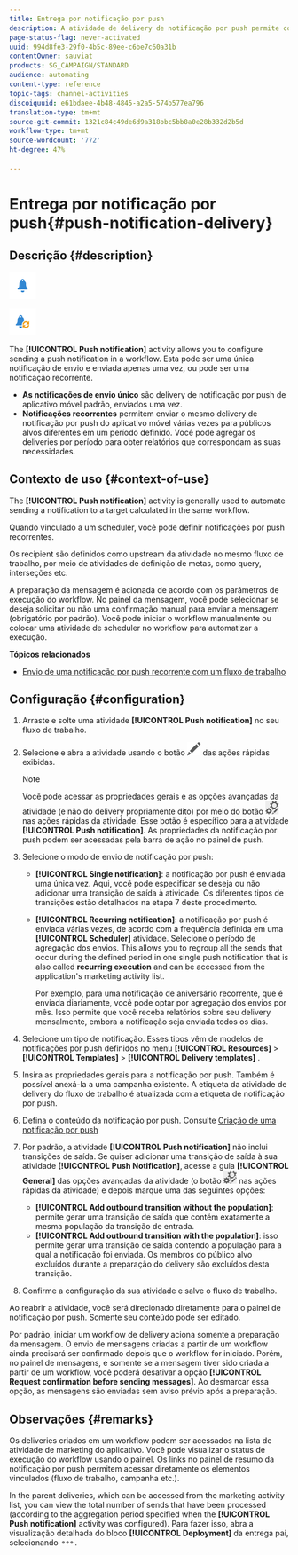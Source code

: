 ```yaml
---
title: Entrega por notificação por push
description: A atividade de delivery de notificação por push permite configurar o envio de uma única notificação por push de envio ou de uma notificação por push recorrente em um fluxo de trabalho.
page-status-flag: never-activated
uuid: 994d8fe3-29f0-4b5c-89ee-c6be7c60a31b
contentOwner: sauviat
products: SG_CAMPAIGN/STANDARD
audience: automating
content-type: reference
topic-tags: channel-activities
discoiquuid: e61bdaee-4b48-4845-a2a5-574b577ea796
translation-type: tm+mt
source-git-commit: 1321c84c49de6d9a318bbc5bb8a0e28b332d2b5d
workflow-type: tm+mt
source-wordcount: '772'
ht-degree: 47%

---
```



# Entrega por notificação por push{#push-notification-delivery}

## Descrição {#description}

![](assets/push.png)

![](assets/recurrentpush.png)

The **[!UICONTROL Push notification]** activity allows you to configure sending a push notification in a workflow. Esta pode ser uma única notificação de envio e enviada apenas uma vez, ou pode ser uma notificação recorrente.

* **As notificações de envio único** são delivery de notificação por push de aplicativo móvel padrão, enviados uma vez.
* **Notificações recorrentes** permitem enviar o mesmo delivery de notificação por push do aplicativo móvel várias vezes para públicos alvos diferentes em um período definido. Você pode agregar os deliveries por período para obter relatórios que correspondam às suas necessidades.

## Contexto de uso {#context-of-use}

The **[!UICONTROL Push notification]** activity is generally used to automate sending a notification to a target calculated in the same workflow.

Quando vinculado a um scheduler, você pode definir notificações por push recorrentes.

Os recipient são definidos como upstream da atividade no mesmo fluxo de trabalho, por meio de atividades de definição de metas, como query, interseções etc.

A preparação da mensagem é acionada de acordo com os parâmetros de execução do workflow. No painel da mensagem, você pode selecionar se deseja solicitar ou não uma confirmação manual para enviar a mensagem (obrigatório por padrão). Você pode iniciar o workflow manualmente ou colocar uma atividade de scheduler no workflow para automatizar a execução.

**Tópicos relacionados**

* [Envio de uma notificação por push recorrente com um fluxo de trabalho](../../automating/using/recurring-push-notifications.md)

## Configuração {#configuration}

1. Arraste e solte uma atividade **[!UICONTROL Push notification]** no seu fluxo de trabalho.
1. Selecione e abra a atividade usando o botão ![](assets/edit_darkgrey-24px.png) das ações rápidas exibidas.

   >[!NOTE]
   >
   >Você pode acessar as propriedades gerais e as opções avançadas da atividade (e não do delivery propriamente dito) por meio do botão ![](assets/dlv_activity_params-24px.png) nas ações rápidas da atividade. Esse botão é específico para a atividade **[!UICONTROL Push notification]**. As propriedades da notificação por push podem ser acessadas pela barra de ação no painel de push.

1. Selecione o modo de envio de notificação por push:

   * **[!UICONTROL Single notification]**: a notificação por push é enviada uma única vez. Aqui, você pode especificar se deseja ou não adicionar uma transição de saída à atividade. Os diferentes tipos de transições estão detalhados na etapa 7 deste procedimento.
   * **[!UICONTROL Recurring notification]**: a notificação por push é enviada várias vezes, de acordo com a frequência definida em uma **[!UICONTROL Scheduler]** atividade. Selecione o período de agregação dos envios. This allows you to regroup all the sends that occur during the defined period in one single push notification that is also called **recurring execution** and can be accessed from the application&#39;s marketing activity list.

      Por exemplo, para uma notificação de aniversário recorrente, que é enviada diariamente, você pode optar por agregação dos envios por mês. Isso permite que você receba relatórios sobre seu delivery mensalmente, embora a notificação seja enviada todos os dias.

1. Selecione um tipo de notificação. Esses tipos vêm de modelos de notificações por push definidos no menu **[!UICONTROL Resources]** > **[!UICONTROL Templates]** > **[!UICONTROL Delivery templates]** .
1. Insira as propriedades gerais para a notificação por push. Também é possível anexá-la a uma campanha existente. A etiqueta da atividade de delivery do fluxo de trabalho é atualizada com a etiqueta de notificação por push.
1. Defina o conteúdo da notificação por push. Consulte [Criação de uma notificação por push](../../channels/using/preparing-and-sending-a-push-notification.md)
1. Por padrão, a atividade **[!UICONTROL Push notification]** não inclui transições de saída. Se quiser adicionar uma transição de saída à sua atividade **[!UICONTROL Push Notification]**, acesse a guia **[!UICONTROL General]** das opções avançadas da atividade (o botão ![](assets/dlv_activity_params-24px.png) nas ações rápidas da atividade) e depois marque uma das seguintes opções:

   * **[!UICONTROL Add outbound transition without the population]**: permite gerar uma transição de saída que contém exatamente a mesma população da transição de entrada.
   * **[!UICONTROL Add outbound transition with the population]**: isso permite gerar uma transição de saída contendo a população para a qual a notificação foi enviada. Os membros do público alvo excluídos durante a preparação do delivery são excluídos desta transição.

1. Confirme a configuração da sua atividade e salve o fluxo de trabalho.

Ao reabrir a atividade, você será direcionado diretamente para o painel de notificação por push. Somente seu conteúdo pode ser editado.

Por padrão, iniciar um workflow de delivery aciona somente a preparação da mensagem. O envio de mensagens criadas a partir de um workflow ainda precisará ser confirmado depois que o workflow for iniciado. Porém, no painel de mensagens, e somente se a mensagem tiver sido criada a partir de um workflow, você poderá desativar a opção **[!UICONTROL Request confirmation before sending messages]**. Ao desmarcar essa opção, as mensagens são enviadas sem aviso prévio após a preparação.

## Observações {#remarks}

Os deliveries criados em um workflow podem ser acessados na lista de atividade de marketing do aplicativo. Você pode visualizar o status de execução do workflow usando o painel. Os links no painel de resumo da notificação por push permitem acessar diretamente os elementos vinculados (fluxo de trabalho, campanha etc.).

In the parent deliveries, which can be accessed from the marketing activity list, you can view the total number of sends that have been processed (according to the aggregation period specified when the **[!UICONTROL Push notification]** activity was configured). Para fazer isso, abra a visualização detalhada do bloco **[!UICONTROL Deployment]** da entrega pai, selecionando ![](assets/wkf_dlv_detail_button.png).
